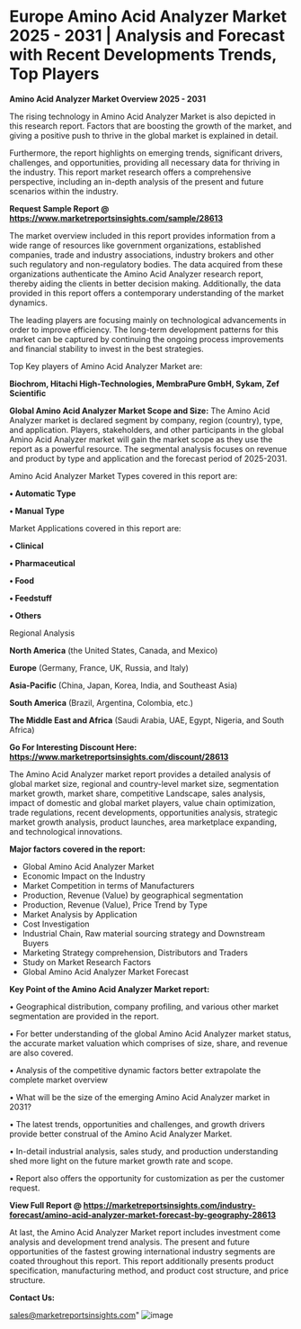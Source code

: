 # Europe Amino Acid Analyzer Market 2025 - 2031 | Analysis and Forecast with Recent Developments Trends, Top Players

<Strong> Amino Acid Analyzer Market Overview 2025 - 2031</strong>

The rising technology in Amino Acid Analyzer Market is also depicted in this research report. Factors that are boosting the growth of the market, and giving a positive push to thrive in the global market is explained in detail.

Furthermore, the report highlights on emerging trends, significant drivers, challenges, and opportunities, providing all necessary data for thriving in the industry. This report market research offers a comprehensive perspective, including an in-depth analysis of the present and future scenarios within the industry.

<strong>Request Sample Report @ <a href=https://www.marketreportsinsights.com/sample/28613>https://www.marketreportsinsights.com/sample/28613</a></strong>

The market overview included in this report provides information from a wide range of resources like government organizations, established companies, trade and industry associations, industry brokers and other such regulatory and non-regulatory bodies. The data acquired from these organizations authenticate the Amino Acid Analyzer research report, thereby aiding the clients in better decision making. Additionally, the data provided in this report offers a contemporary understanding of the market dynamics.

The leading players are focusing mainly on technological advancements in order to improve efficiency. The long-term development patterns for this market can be captured by continuing the ongoing process improvements and financial stability to invest in the best strategies.

Top Key players of Amino Acid Analyzer Market are:

<strong>Biochrom, Hitachi High-Technologies, MembraPure GmbH, Sykam, Zef Scientific</strong>

<strong><b>Global Amino Acid Analyzer Market Scope and Size:</b></strong>
The Amino Acid Analyzer market is declared segment by company, region (country), type, and application. Players, stakeholders, and other participants in the global Amino Acid Analyzer market will gain the market scope as they use the report as a powerful resource. The segmental analysis focuses on revenue and product by type and application and the forecast period of 2025-2031.

Amino Acid Analyzer Market Types covered in this report are:

<strong>• Automatic Type

• Manual Type</strong>

Market Applications covered in this report are:

<strong>• Clinical

• Pharmaceutical

• Food

• Feedstuff

• Others</strong> 

Regional Analysis

<strong>North America</strong> (the United States, Canada, and Mexico)

<strong>Europe</strong> (Germany, France, UK, Russia, and Italy)

<strong>Asia-Pacific</strong> (China, Japan, Korea, India, and Southeast Asia)

<strong>South America</strong> (Brazil, Argentina, Colombia, etc.)

<strong>The Middle East and Africa</strong> (Saudi Arabia, UAE, Egypt, Nigeria, and South Africa)

<strong>Go For Interesting Discount Here: <a href=https://www.marketreportsinsights.com/discount/28613>https://www.marketreportsinsights.com/discount/28613</a></strong>

The Amino Acid Analyzer market report provides a detailed analysis of global market size, regional and country-level market size, segmentation market growth, market share, competitive Landscape, sales analysis, impact of domestic and global market players, value chain optimization, trade regulations, recent developments, opportunities analysis, strategic market growth analysis, product launches, area marketplace expanding, and technological innovations.

<strong><b>Major factors covered in the report:</b></strong>
<ul>
  <li>Global Amino Acid Analyzer Market </li>
  <li>Economic Impact on the Industry</li>
  <li>Market Competition in terms of Manufacturers</li>
  <li>Production, Revenue (Value) by geographical segmentation</li>
  <li>Production, Revenue (Value), Price Trend by Type</li>
  <li>Market Analysis by Application</li>
  <li>Cost Investigation</li>
  <li>Industrial Chain, Raw material sourcing strategy and Downstream Buyers</li>
  <li>Marketing Strategy comprehension, Distributors and Traders</li>
  <li>Study on Market Research Factors</li>
  <li>Global Amino Acid Analyzer Market Forecast</li>
</ul>

<strong><b>Key Point of the Amino Acid Analyzer Market report:</b></strong>

• Geographical distribution, company profiling, and various other market segmentation are provided in the report.

• For better understanding of the global Amino Acid Analyzer market status, the accurate market valuation which comprises of size, share, and revenue are also covered.

• Analysis of the competitive dynamic factors better extrapolate the complete market overview

• What will be the size of the emerging Amino Acid Analyzer market in 2031?

• The latest trends, opportunities and challenges, and growth drivers provide better construal of the Amino Acid Analyzer Market.

• In-detail industrial analysis, sales study, and production understanding shed more light on the future market growth rate and scope.

• Report also offers the opportunity for customization as per the customer request.

<strong><b>View Full Report @ <a href=https://marketreportsinsights.com/industry-forecast/amino-acid-analyzer-market-forecast-by-geography-28613>https://marketreportsinsights.com/industry-forecast/amino-acid-analyzer-market-forecast-by-geography-28613</a></b></strong>


At last, the Amino Acid Analyzer Market report includes investment come analysis and development trend analysis. The present and future opportunities of the fastest growing international industry segments are coated throughout this report. This report additionally presents product specification, manufacturing method, and product cost structure, and price structure.

<strong>Contact Us:</strong>

sales@marketreportsinsights.com"
![image](https://github.com/user-attachments/assets/04c3a729-aedc-471b-a8c8-b3c735f12056)
